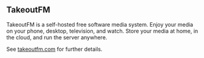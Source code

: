 ## TakeoutFM

TakeoutFM is a self-hosted free software media system. Enjoy your media on
your phone, desktop, television, and watch. Store your media at home, in the
cloud, and run the server anywhere.

See [takeoutfm.com](https://takeoutfm.com/) for further details.
